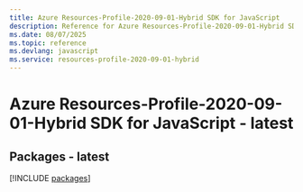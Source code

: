 ```yaml
---
title: Azure Resources-Profile-2020-09-01-Hybrid SDK for JavaScript
description: Reference for Azure Resources-Profile-2020-09-01-Hybrid SDK for JavaScript
ms.date: 08/07/2025
ms.topic: reference
ms.devlang: javascript
ms.service: resources-profile-2020-09-01-hybrid
---
```

# Azure Resources-Profile-2020-09-01-Hybrid SDK for JavaScript - latest
## Packages - latest
[!INCLUDE [packages](resources-profile-2020-09-01-hybrid-index.md)]
